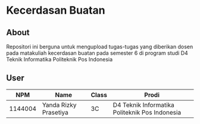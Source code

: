 # Kecerdasan Buatan

## About
Repositori ini berguna untuk mengupload tugas-tugas yang diberikan dosen pada matakuliah kecerdasan buatan pada semester 6 di program studi D4 Teknik Informatika Politeknik Pos Indonesia

## User
NPM| Name| Class | Prodi
------------ | ------------- | ------------- | -------------
1144004| Yanda Rizky Prasetiya| 3C| D4 Teknik Informatika Politeknik Pos Indonesia
    
